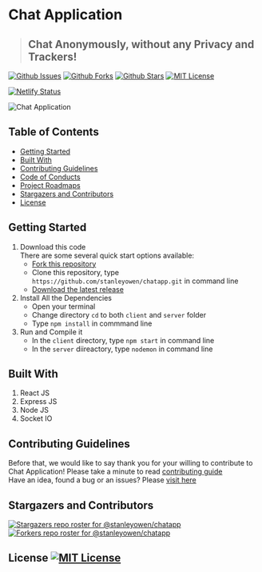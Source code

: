 # Chat Application
> ## Chat Anonymously, without any Privacy and Trackers!
[![Github Issues](https://img.shields.io/github/issues/stanleyowen/chatapp)](https://github.com/stanleyowen/chatapp/issues)
[![Github Forks](https://img.shields.io/github/forks/stanleyowen/chatapp?style=flat-square)](https://github.com/stanleyowen/chatapp/network/members)
[![Github Stars](https://img.shields.io/github/stars/stanleyowen/chatapp?style=flat-square)](https://github.com/stanleyowen/chatapp/stargazers)
[![MIT License](https://img.shields.io/github/license/stanleyowen/chatapp?style=flat-square)](https://github.com/stanleyowen/chatapp/blob/master/LICENSE)

[![Netlify Status](https://api.netlify.com/api/v1/badges/024685b7-595d-4ecf-85f6-3ed7cf7a9f60/deploy-status)](https://app.netlify.com/sites/chatapp-clone/deploys)

![Chat Application](https://user-images.githubusercontent.com/69080584/109410659-f1176c00-79ce-11eb-93e9-7639f68f9ded.png)

## Table of Contents
- [Getting Started](#getting-started)
- [Built With](#built-with)
- [Contributing Guidelines](#contributing-guidelines)
- [Code of Conducts](CODE_OF_CONDUCT.md)
- [Project Roadmaps](https://github.com/stanleyowen/chatapp/projects)
- [Stargazers and Contributors](#stargazers-and-contributors)
- [License](#license)

## Getting Started
1. Download this code<br/>
  There are some several quick start options available:
    - [Fork this repository](https://github.com/stanleyowen/chatapp/fork)
    - Clone this repository, type `https://github.com/stanleyowen/chatapp.git` in command line
    - [Download the latest release](https://github.com/stanleyowen/chatapp/archive/v0.1.2.zip)
2. Install All the Dependencies
    - Open your terminal
    - Change directory `cd` to both `client` and `server` folder
    - Type `npm install` in commmand line
3. Run and Compile it
    - In the `client` directory, type `npm start` in command line
    - In the `server` diireactory, type `nodemon` in command line

## Built With
  1. React JS
  2. Express JS
  3. Node JS
  4. Socket IO

## Contributing Guidelines
  Before that, we would like to say thank you for your willing to contribute to Chat Application! Please take a minute to read [contributing guide](CONTRIBUTING.md#contributing)<br/>
  Have an idea, found a bug or an issues? Please [visit here](https://github.com/stanleyowen/chatapp/issues/new/choose)

## Stargazers and Contributors
   [![Stargazers repo roster for @stanleyowen/chatapp](https://reporoster.com/stars/stanleyowen/chatapp)](https://github.com/stanleyowen/chatapp/stargazers)
   [![Forkers repo roster for @stanleyowen/chatapp](https://reporoster.com/forks/stanleyowen/chatapp)](https://github.com/stanleyowen/chatapp/network/members)

## License [![MIT License](https://img.shields.io/github/license/stanleyowen/chatapp?style=flat-square)](https://github.com/stanleyowen/chatapp/blob/master/LICENSE)